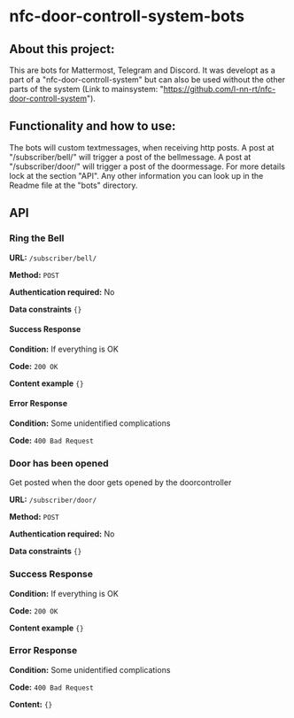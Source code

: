 # nfc-door-controll-system-bots

## About this project:
This are bots for Mattermost, Telegram and Discord. It was developt as a part of a "nfc-door-controll-system" but can also be used without the other parts of the system (Link to mainsystem: "https://github.com/l-nn-rt/nfc-door-controll-system"). 

## Functionality and how to use: 
The bots will custom textmessages, when receiving  http posts. A post at  "/subscriber/bell/" will trigger a post of the bellmessage. A post at "/subscriber/door/" will trigger a post of the doormessage. For more details lock at the section "API". Any other information you can look up in the Readme file at the "bots" directory. 

## API
### Ring the Bell 

**URL:** `/subscriber/bell/` 

**Method:** `POST`

**Authentication required:** No

**Data constraints** `{}`

#### Success Response

**Condition:** If everything is OK

**Code:** `200 OK`

**Content example** `{}`

#### Error Response

**Condition:**
Some unidentified complications

**Code:** `400 Bad Request` 

### Door has been opened
Get posted when the door gets opened by the doorcontroller

**URL:** `/subscriber/door/` 

**Method:** `POST`

**Authentication required:** No

**Data constraints** `{}`

### Success Response

**Condition:** If everything is OK

**Code:** `200 OK`

**Content example** `{}`

### Error Response

**Condition:**
Some unidentified complications

**Code:** `400 Bad Request` 

**Content:**
`{}`

